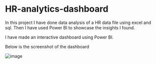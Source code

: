# HR-analytics-dashboard
In this project I have done data analysis of a HR data file using excel and sql. Then I have used Power BI to showcase the insights I found.

I have made an interactive dashboard using Power BI.

Below is the screenshot of the dashboard

![image](https://github.com/codervaishali/HR-analytics-dashboard/assets/121167987/1ceae981-e664-4460-908f-684425a1c9a8)
